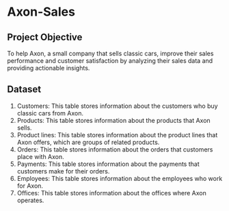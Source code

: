 # Axon-Sales

## Project Objective 

To help Axon, a small company that sells classic cars, improve their sales performance and customer satisfaction by analyzing their sales data and providing actionable insights.

## Dataset 

1. Customers: This table stores information about the customers who buy classic cars from Axon. 
2. Products: This table stores information about the products that Axon sells.
3. Product lines: This table stores information about the product lines that Axon offers, which are groups of related products.
4. Orders: This table stores information about the orders that customers place with Axon.
5. Payments: This table stores information about the payments that customers make for their orders.
6. Employees: This table stores information about the employees who work for Axon.
7. Offices: This table stores information about the offices where Axon operates.
